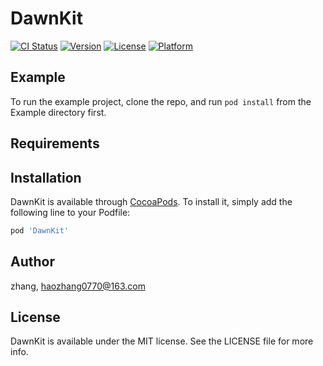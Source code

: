 # DawnKit

[![CI Status](https://img.shields.io/travis/zhanghao/DawnKit.svg?style=flat)](https://travis-ci.org/zhanghao/DawnKit)
[![Version](https://img.shields.io/cocoapods/v/DawnKit.svg?style=flat)](https://cocoapods.org/pods/DawnKit)
[![License](https://img.shields.io/cocoapods/l/DawnKit.svg?style=flat)](https://cocoapods.org/pods/DawnKit)
[![Platform](https://img.shields.io/cocoapods/p/DawnKit.svg?style=flat)](https://cocoapods.org/pods/DawnKit)

## Example

To run the example project, clone the repo, and run `pod install` from the Example directory first.

## Requirements

## Installation

DawnKit is available through [CocoaPods](https://cocoapods.org). To install
it, simply add the following line to your Podfile:

```ruby
pod 'DawnKit'
```

## Author

zhang, haozhang0770@163.com

## License

DawnKit is available under the MIT license. See the LICENSE file for more info.
